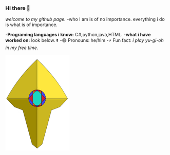 ### Hi there 👋
*welcome to my github page.*
-who I am is of no importance. everything i do is what is of importance.

-**Programing languages i know:** C#,python,java,HTML.
-**what i have worked on:** look below. :arrow_double_down:
-😄 Pronouns: he/him
-⚡ Fun fact: *i play yu-gi-oh in my free time.*

<img src="LOGO.png" width="200" height="300">

